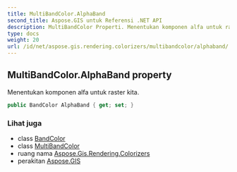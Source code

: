 ```yaml
---
title: MultiBandColor.AlphaBand
second_title: Aspose.GIS untuk Referensi .NET API
description: MultiBandColor Properti. Menentukan komponen alfa untuk raster kita.
type: docs
weight: 20
url: /id/net/aspose.gis.rendering.colorizers/multibandcolor/alphaband/
---
```

## MultiBandColor.AlphaBand property

Menentukan komponen alfa untuk raster kita.

```csharp
public BandColor AlphaBand { get; set; }
```

### Lihat juga

* class [BandColor](../../bandcolor/)
* class [MultiBandColor](../)
* ruang nama [Aspose.Gis.Rendering.Colorizers](../../multibandcolor/)
* perakitan [Aspose.GIS](../../../)


